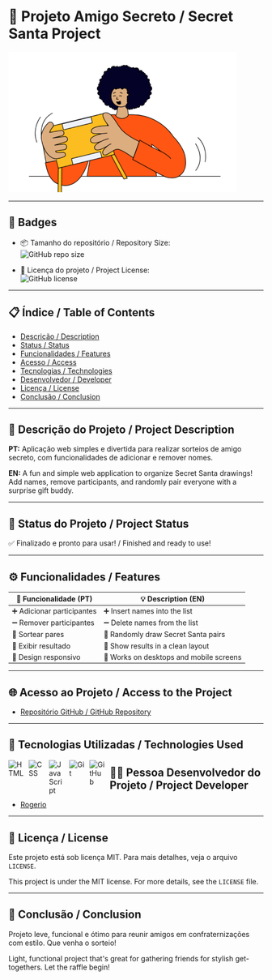 # 🎁 Projeto Amigo Secreto / Secret Santa Project

![Imagem de capa / Cover Image](assets/amigo-secreto.png)

---

## 🏅 Badges

- 📦 Tamanho do repositório / Repository Size:  
  ![GitHub repo size](https://img.shields.io/github/repo-size/Rogerio5/amigo-secreto)

- 📄 Licença do projeto / Project License:  
  ![GitHub license](https://img.shields.io/github/license/Rogerio5/amigo-secreto)

---

## 📋 Índice / Table of Contents

- [Descrição / Description](#descrição--description)
- [Status / Status](#status--status)
- [Funcionalidades / Features](#funcionalidades--features)
- [Acesso / Access](#acesso--access)
- [Tecnologias / Technologies](#tecnologias--technologies)
- [Desenvolvedor / Developer](#desenvolvedor--developer)
- [Licença / License](#licença--license)
- [Conclusão / Conclusion](#conclusão--conclusion)

---

## 📖 Descrição do Projeto / Project Description

**PT:** Aplicação web simples e divertida para realizar sorteios de amigo secreto, com funcionalidades de adicionar e remover nomes. 

**EN:** A fun and simple web application to organize Secret Santa drawings! Add names, remove participants, and randomly pair everyone with a surprise gift buddy.

---

## 🚧 Status do Projeto / Project Status

✅ Finalizado e pronto para usar! / Finished and ready to use!

---

## ⚙️ Funcionalidades / Features

| 🧩 Funcionalidade (PT)       | 💡 Description (EN)                    |
|-----------------------------|----------------------------------------|
| ➕ Adicionar participantes   | ➕ Insert names into the list           |
| ➖ Remover participantes     | ➖ Delete names from the list           |
| 🔀 Sortear pares             | 🔀 Randomly draw Secret Santa pairs     |
| 👀 Exibir resultado          | 👀 Show results in a clean layout       |
| 📱 Design responsivo         | 📱 Works on desktops and mobile screens |

---

## 🌐 Acesso ao Projeto / Access to the Project

- [Repositório GitHub / GitHub Repository](https://github.com/Rogerio5/amigo-secreto)

---

## 🧰 Tecnologias Utilizadas / Technologies Used

<p>
  <img 
    align="left" 
    alt="HTML" 
    title="HTML"
    width="30px" 
    style="padding-right: 10px;" 
    src="https://cdn.jsdelivr.net/gh/devicons/devicon@latest/icons/html5/html5-original.svg" 
  />
  <img 
    align="left" 
    alt="CSS" 
    title="CSS"
    width="30px" 
    style="padding-right: 10px;" 
    src="https://cdn.jsdelivr.net/gh/devicons/devicon@latest/icons/css3/css3-original.svg" 
  />
  <img 
    align="left" 
    alt="JavaScript" 
    title="JavaScript"
    width="30px" 
    style="padding-right: 10px;" 
    src="https://cdn.jsdelivr.net/gh/devicons/devicon@latest/icons/javascript/javascript-original.svg" 
  />
  <img 
    align="left" 
    alt="Git" 
    title="Git"
    width="30px" 
    style="padding-right: 10px;" 
    src="https://cdn.jsdelivr.net/gh/devicons/devicon@latest/icons/git/git-original.svg" 
  />
 <img 
    align="left" 
    alt="GitHub" 
    title="GitHub"
    width="30px" 
    style="padding-right: 10px;" 
    src="https://cdn.jsdelivr.net/gh/devicons/devicon@latest/icons/github/github-original.svg".
/>
 </p>
 
 ## 👨‍💻 Pessoa Desenvolvedor do Projeto / Project Developer

- [Rogerio](https://github.com/Rogerio5)

---

## 📜 Licença / License

Este projeto está sob licença MIT. Para mais detalhes, veja o arquivo `LICENSE`.

This project is under the MIT license. For more details, see the `LICENSE` file.

---

## 🏁 Conclusão / Conclusion

Projeto leve, funcional e ótimo para reunir amigos em confraternizações com estilo. Que venha o sorteio!

Light, functional project that's great for gathering friends for stylish get-togethers. Let the raffle begin!

